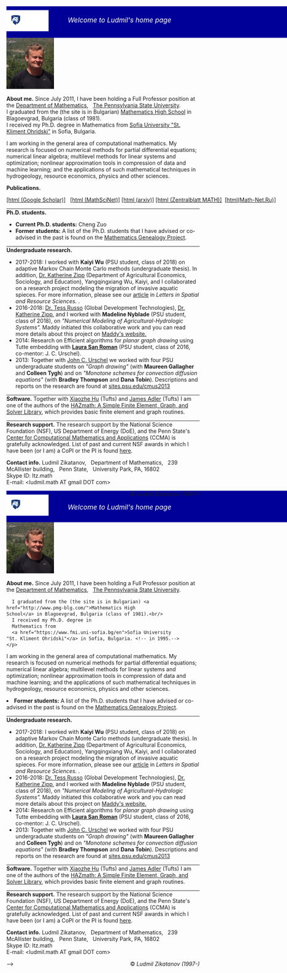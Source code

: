 <div style="width:1024px;height:72px;background-color:rgb(0,0,153);padding:10px 0px 0px 0px">
  
  <div style="float:left; margin: 0px 0px 0px 0px"><a href="http://www.psu.edu"><img  src="/assets/img/psu_logo.png" alt="Penn State Mark"/></a></div>
  
  <div style="float: left; margin: 15px 0px 0px 50px;color:white;font-size:1.25em;font-style:italic">Welcome to Ludmil's home page</div>

  <div style="float:right;margin:0px 10px 0px 0px"><a href="http://ccma.math.psu.edu"><img src="/assets/img/logotoccma.png" alt="CCMA AT PSU"/></a></div>
</div>

<div class="alltxt">
  <div class="lefty">
    <img src = "/assets/img/l1_2014.jpg" alt="Ludmil's Picture (2014, Acumuer)"	 style="width:124px" />
  </div>
  <div class="righty">
    <p style="border:none"><b>About me.</b>  Since July 2011, I have been holding a Full Professor position at
      the <a href="http://www.math.psu.edu/">Department of Mathematics</a>, &nbsp; <a href="http://www.psu.edu/">The
	Pennsylvania State University</a>. <br/>
      I graduated from the (the site is in Bulgarian) <a href="http://www.pmg-blg.com/">Mathematics High
	School</a> in Blagoevgrad, Bulgaria (class of 1981).<br/>
      I received my Ph.D. degree in Mathematics from
      <a href="https://www.fmi.uni-sofia.bg/en">Sofia University &quot;St. Kliment Ohridski&quot;</a> in Sofia, Bulgaria.
    </p>
  </div>
  <div class="y"></div>
  <p>
    I am working in the general area of computational mathematics. My
    research is focused on numerical methods for partial differential
    equations; numerical linear algebra; multilevel methods for linear
    systems and optimization; nonlinear approximation tools in compression
    of data and machine learning; and the applications of such
    mathematical techniques in hydrogeology, resource economics, physics
    and other sciences.
  </p>
</div>

<div class="xlefty">
  <p style="border:none"><b>Publications</b><b>.</b></p>
  
  <p style="border:none;white-space:nowrap;padding-top:0px;padding-bottom:0px" >
    <a href="https://scholar.google.com/citations?user=7QW688MAAAAJ&hl=en">
      [html (Google Scholar)]</a>
    &nbsp; 
    <a href="https://mathscinet.ams.org/mathscinet/MRAuthorID/321919">
      [html (MathSciNet)]</a>&nbsp;<a href="arxiv_list">[html (arxiv)]</a>&nbsp;<a href="http://zbmath.org/?q=ai:zikatanov.ludmil-t">[html (Zentralblatt MATH)]</a>&nbsp; 
    <a href="http://www.mathnet.ru/php/person.phtml?option_lang=eng&amp;personid=39886">[html(Math-Net.Ru)]</a>
  </p>
  
  <!--div class="xrighty">
      <span id='badgeCont767132' style='width:126px'><script src='http://labs.researcherid.com/mashlets?el=badgeCont767132&amp;mashlet=badge&amp;showTitle=false&amp;className=a&amp;rid=F-9365-2010'></script></span>
</div-->

  <div class="x"></div>
  
  <p style="border-top:2px solid #888;border-bottom:none;font-size:1em;">
    <b>Ph.D. students.</b></p>
  <ul>
    <li>
      <b>Current Ph.D. students:</b>&nbsp;Cheng Zuo
      <!--a href="http://math.psu.edu/people/10#Zuo_Cheng">Cheng Zuo</a-->
  </li>
<li><b>Former students:</b>&nbsp;A list of the Ph.D. students that I
  have advised or co-advised in the past is found on
  the <a href="https://genealogy.math.ndsu.nodak.edu/id.php?id=121957&amp;fChrono=1">Mathematics
    Genealogy Project</a>.
</li>
</ul>

<p style="border-top:2px solid #888;border-bottom:none;font-size:1em;">
  <b>Undergraduate research.</b> 
</p>
<ul>
  <li>
    2017-2018: I worked with <b>Kaiyi Wu</b> (PSU student, class of 2018)
    on adaptive Markov Chain Monte Carlo methods (undergraduate thesis).
    In addition,
    <a href="http://katezipp.com/">Dr. Katherine
      Zipp</a> (Department of Agricultural Economics, Sociology, and
    Education), Yangqingxiang Wu, Kaiyi, and I collaborated on a research project
    modeling the migration of invasive aquatic spieces.
    For more information, please see our 
    <a href="https://doi.org/10.1007/s12076-019-00237-x">article</a> in 
    <i>Letters in Spatial and Resource Sciences</i>.
    <!--a href="https://arxiv.org/abs/1809.05621">arXiv:1809.05621</a-->.
  </li>

<li>2016-2018: 
  <a href="https://www.linkedin.com/in/tess-russo-7a486532/">Dr. Tess
    Russo</a> (Global Development
  Technologies), <a href="http://katezipp.com/">Dr. Katherine
    Zipp</a>, and I worked with 
  <b>Madeline Nyblade</b> (PSU student, class of 2018), on
  <span style="font-style:italic;">"Numerical Modeling of
    Agricultural-Hydrologic Systems".</span>  Maddy initiated this
  collaborative work and you can read more details about this project
  on <a href="https://sites.psu.edu/nyblade/research/modeling-the-agricultural-hydrologic-system-in-punjab-india/">Maddy's website.</a>
</li>
<li>2014: Research on Efficient algorithms
  for <span style="font-style:italic;">planar graph drawing</span>
  using Tutte embedding with <a href="https://www.linkedin.com/in/laura-san-roman-b44901104/"><b>Laura San Roman</b></a> (PSU student, class of
  2016, co-mentor: J. C. Urschel).
</li>
<li>2013: Together
  with <a href="http://math.mit.edu/~urschel/">John
    C. Urschel</a> we worked with four PSU undergraduate students 
  on <span style="font-style:italic;">"Graph
    drawing"</span> (with <b>Maureen Gallagher</b> and <b>Colleen Tygh</b>)
  and on <span style="font-style:italic;">"Monotone schemes for
    convection diffusion equations"</span> (with <b>Bradley Thompson</b>
  and <b>Dana Tobin</b>). Descriptions and reports on the research are found
  at <a href="http://sites.psu.edu/cmus2013/">sites.psu.edu/cmus2013</a>
</li>
</ul>    

<p style="border-top:2px solid #888;border-bottom:none;font-size:1em;">
  <b>Software.</b> Together with <a href="http://math.tufts.edu/faculty/xhu/">Xiaozhe
    Hu</a> (Tufts)
  and <a href="http://math.tufts.edu/faculty/jadler">James Adler</a>
  (Tufts) I am one of the authors of
  the <a href="http://hazmath.net">HAZmath:
    A Simple Finite Element, Graph, and Solver Library</a>, which provides
  basic finite element and graph routines.
</p>

<p style="border-top:2px solid #888">
  <b>Research support.</b> 
  The research support  by the National Science Foundation (NSF),
  US Department of Energy (DoE), and the Penn State's <a href="http://ccma.math.psu.edu/">Center for Computational 
    Mathematics and Applications</a> (CCMA) is gratefully
  acknowledged. List  of past and current  NSF
  awards in which I have  been (or I am) a CoPI or the PI is found  <a
								      href="http://www.nsf.gov/awardsearch/advancedSearchResult?PIId=&amp;PIFirstName=ludmil&amp;PILastName=zikatanov&amp;IncludeCoPI=true&amp;PIOrganization=Pennsylvania+State+Univ+University+Park&amp;PIState=&amp;PIZip=&amp;PICountry=&amp;ProgOrganization=&amp;ProgEleCode=&amp;BooleanElement=All&amp;ProgRefCode=&amp;BooleanRef=All&amp;Program=&amp;ProgOfficer=&amp;Keyword=&amp;AwardNumberOperator=&amp;AwardAmount=&amp;AwardInstrument=&amp;ActiveAwards=true&amp;ExpiredAwards=true&amp;OriginalAwardDateOperator=&amp;StartDateOperator=&amp;ExpDateOperator=">here</a>.
</p>

<!--
    <p style="border-top:none">
      <b>Miscellaneous info.</b> 
      I have a finite  <b>Erd&ouml;s-Bacon number</b> (small world, eh...) 
      This is the sum of one&apos;s Erd&ouml;s number and the 
      one&apos;s Bacon number. The former 
      can be found using the collaboration
      distance tool
      on <a href="https://mathscinet.ams.org/mathscinet/freeTools.html?version=2">MathSciNet</a>;
      and the latter can be found
      using <a href="http://oracleofbacon.org/">The Oracle of Bacon</a>
      (Documentaries and TV shows/series should be included as additional
      options in my case). A quick search shows that my Erd&ouml;s-Bacon
      number is equal to <b>6</b> 
      (click <a href="erdos_bacon/">here for more info</a>).
      One may read more about the Erd&ouml;s-Bacon number on
      Wikipedia <a href="https://en.wikipedia.org/wiki/Erdos-Bacon_number">http://en.wikipedia.org/wiki/Erd&ouml;s_Bacon_number</a>.
    </p>
    -->
<p><b>Contact info.</b>
  Ludmil Zikatanov, &nbsp;
  Department of Mathematics, &nbsp;
  239 McAllister building, &nbsp;
  Penn State, &nbsp;
  University Park, PA, 16802<br/>
  Skype ID: ltz.math &nbsp;<br/>
  E-mail: &lt;ludmil.math AT  gmail DOT com&gt;
</p>
</div>
<div style="float:right;">&copy; <em>Ludmil Zikatanov (1997-)</em></div></div>


<!------------------------------->

<div style="width:1024px;height:72px;background-color:rgb(0,0,153);padding:10px 0px 0px 0px">
  
  <div style="float:left; margin: 0px 0px 0px 0px"><a
						     href="http://www.psu.edu"><img  src="/assets/img/psu_logo.png" alt="Penn State Mark"/></a></div>

  <div style="float: left; margin: 15px 0px 0px 50px;color:white;font-size:1.25em;font-style:italic">Welcome to Ludmil's home page</div>

  <div style="float:right;margin:0px 10px 0px 0px"><a href="http://ccma.math.psu.edu"><img src="/assets/img/logotoccma.png" alt="CCMA AT PSU"/></a></div>
</div>
<div class="alltxt">
  <div class="lefty">
    <img src = "/assets/img/l1_2014.jpg" alt="Ludmil's Picture (2014, Acumuer)"	 style="width:124px" />
  </div>
  <div class="righty">
    <p style="border:none"><b>About me.</b>  Since July 2011, I have been holding a Full Professor position at
      the <a href="http://www.math.psu.edu/">Department of Mathematics</a>, &nbsp; <a href="http://www.psu.edu/">The
	Pennsylvania State University</a>. <br/>

      I graduated from the (the site is in Bulgarian) <a href="http://www.pmg-blg.com/">Mathematics High
	School</a> in Blagoevgrad, Bulgaria (class of 1981).<br/>
      I received my Ph.D. degree in
      Mathematics from
      <a href="https://www.fmi.uni-sofia.bg/en">Sofia University
	"St. Kliment Ohridski"</a> in Sofia, Bulgaria. <!-- in 1995.-->
    </p>
  </div>
  <div class="y"></div>
  <p>
    I am working in the general area of computational mathematics. My
    research is focused on numerical methods for partial differential
    equations; numerical linear algebra; multilevel methods for linear
    systems and optimization; nonlinear approximation tools in compression
    of data and machine learning; and the applications of such
    mathematical techniques in hydrogeology, resource economics, physics
    and other sciences.
  </p>
</div>
<!--
<div class="xlefty">
  <p style="border:none"><b>Publications</b><b>.</b></p>
  
  <p style="border:none;white-space:nowrap;padding-top:0px;padding-bottom:0px" >
    <a href="https://scholar.google.com/citations?user=7QW688MAAAAJ&hl=en">
      [html (Google Scholar)]</a>
    &nbsp; 
    <a href="https://mathscinet.ams.org/mathscinet/MRAuthorID/321919">
      [html (MathSciNet)]</a>&nbsp;<a href="arxiv_list">[html (arxiv)]</a>&nbsp;<a href="http://zbmath.org/?q=ai:zikatanov.ludmil-t">[html (Zentralblatt MATH)]</a>&nbsp; 
    <a href="http://www.mathnet.ru/php/person.phtml?option_lang=eng&amp;personid=39886">[html(Math-Net.Ru)]</a>
  </p>
  
  <div class="x"></div>
  
  <p style="border-top:2px solid #888;border-bottom:none;font-size:1em;">
  <b>Ph.D. students.</b></p>
<ul>
  <li>
    <b>Current Ph.D. students:</b>&nbsp;Cheng Zuo
    <!--a href="http://math.psu.edu/people/10#Zuo_Cheng">Cheng Zuo</a-->
  </li>
<li><b>Former students:</b>&nbsp;A list of the Ph.D. students that I
  have advised or co-advised in the past is found on
  the <a href="https://genealogy.math.ndsu.nodak.edu/id.php?id=121957&amp;fChrono=1">Mathematics
    Genealogy Project</a>.
</li>
</ul>

<p style="border-top:2px solid #888;border-bottom:none;font-size:1em;">
  <b>Undergraduate research.</b> 
</p>
<ul>
  <li>
    2017-2018: I worked with <b>Kaiyi Wu</b> (PSU student, class of 2018)
    on adaptive Markov Chain Monte Carlo methods (undergraduate thesis).
    In addition,
    <a href="http://katezipp.com/">Dr. Katherine
      Zipp</a> (Department of Agricultural Economics, Sociology, and
    Education), Yangqingxiang Wu, Kaiyi, and I collaborated on a research project
    modeling the migration of invasive aquatic spieces.
    For more information, please see our 
    <a href="https://doi.org/10.1007/s12076-019-00237-x">article</a> in 
    <i>Letters in Spatial and Resource Sciences</i>.
    <!--a href="https://arxiv.org/abs/1809.05621">arXiv:1809.05621</a-->.
  </li>

<li>2016-2018: 
  <a href="https://www.linkedin.com/in/tess-russo-7a486532/">Dr. Tess
    Russo</a> (Global Development
  Technologies), <a href="http://katezipp.com/">Dr. Katherine
    Zipp</a>, and I worked with 
  <b>Madeline Nyblade</b> (PSU student, class of 2018), on
  <span style="font-style:italic;">"Numerical Modeling of
    Agricultural-Hydrologic Systems".</span>  Maddy initiated this
  collaborative work and you can read more details about this project
  on <a href="https://sites.psu.edu/nyblade/research/modeling-the-agricultural-hydrologic-system-in-punjab-india/">Maddy's website.</a>
</li>
<li>2014: Research on Efficient algorithms
  for <span style="font-style:italic;">planar graph drawing</span>
  using Tutte embedding with <a href="https://www.linkedin.com/in/laura-san-roman-b44901104/"><b>Laura San Roman</b></a> (PSU student, class of
  2016, co-mentor: J. C. Urschel).
</li>
<li>2013: Together
  with <a href="http://math.mit.edu/~urschel/">John
    C. Urschel</a> we worked with four PSU undergraduate students 
  on <span style="font-style:italic;">"Graph
    drawing"</span> (with <b>Maureen Gallagher</b> and <b>Colleen Tygh</b>)
  and on <span style="font-style:italic;">"Monotone schemes for
    convection diffusion equations"</span> (with <b>Bradley Thompson</b>
  and <b>Dana Tobin</b>). Descriptions and reports on the research are found
  at <a href="http://sites.psu.edu/cmus2013/">sites.psu.edu/cmus2013</a>
</li>
</ul>    

<p style="border-top:2px solid #888;border-bottom:none;font-size:1em;">
  <b>Software.</b> Together with <a href="http://math.tufts.edu/faculty/xhu/">Xiaozhe
    Hu</a> (Tufts)
  and <a href="http://math.tufts.edu/faculty/jadler">James Adler</a>
  (Tufts) I am one of the authors of
  the <a href="http://hazmath.net">HAZmath:
    A Simple Finite Element, Graph, and Solver Library</a>, which provides
  basic finite element and graph routines.
</p>

<p style="border-top:2px solid #888">
  <b>Research support.</b> 
  The research support  by the National Science Foundation (NSF),
  US Department of Energy (DoE), and the Penn State's <a href="http://ccma.math.psu.edu/">Center for Computational 
    Mathematics and Applications</a> (CCMA) is gratefully
  acknowledged. List  of past and current  NSF
  awards in which I have  been (or I am) a CoPI or the PI is found  <a
								      href="http://www.nsf.gov/awardsearch/advancedSearchResult?PIId=&amp;PIFirstName=ludmil&amp;PILastName=zikatanov&amp;IncludeCoPI=true&amp;PIOrganization=Pennsylvania+State+Univ+University+Park&amp;PIState=&amp;PIZip=&amp;PICountry=&amp;ProgOrganization=&amp;ProgEleCode=&amp;BooleanElement=All&amp;ProgRefCode=&amp;BooleanRef=All&amp;Program=&amp;ProgOfficer=&amp;Keyword=&amp;AwardNumberOperator=&amp;AwardAmount=&amp;AwardInstrument=&amp;ActiveAwards=true&amp;ExpiredAwards=true&amp;OriginalAwardDateOperator=&amp;StartDateOperator=&amp;ExpDateOperator=">here</a>.
</p>

<!--
    <p style="border-top:none">
      <b>Miscellaneous info.</b> 
      I have a finite  <b>Erd&ouml;s-Bacon number</b> (small world, eh...) 
      This is the sum of one&apos;s Erd&ouml;s number and the 
      one&apos;s Bacon number. The former 
      can be found using the collaboration
      distance tool
      on <a href="https://mathscinet.ams.org/mathscinet/freeTools.html?version=2">MathSciNet</a>;
      and the latter can be found
      using <a href="http://oracleofbacon.org/">The Oracle of Bacon</a>
      (Documentaries and TV shows/series should be included as additional
      options in my case). A quick search shows that my Erd&ouml;s-Bacon
      number is equal to <b>6</b> 
      (click <a href="erdos_bacon/">here for more info</a>).
      One may read more about the Erd&ouml;s-Bacon number on
      Wikipedia <a href="https://en.wikipedia.org/wiki/Erdos-Bacon_number">http://en.wikipedia.org/wiki/Erd&ouml;s_Bacon_number</a>.
    </p>
    -->
<p><b>Contact info.</b>
  Ludmil Zikatanov, &nbsp;
  Department of Mathematics, &nbsp;
  239 McAllister building, &nbsp;
  Penn State, &nbsp;
  University Park, PA, 16802<br/>
  Skype ID: ltz.math &nbsp;<br/>
  E-mail: &lt;ludmil.math AT  gmail DOT com&gt;
</p>
</div>
<div style="float:right;">&copy; <em>Ludmil Zikatanov (1997-)</em></div></div>


-->
